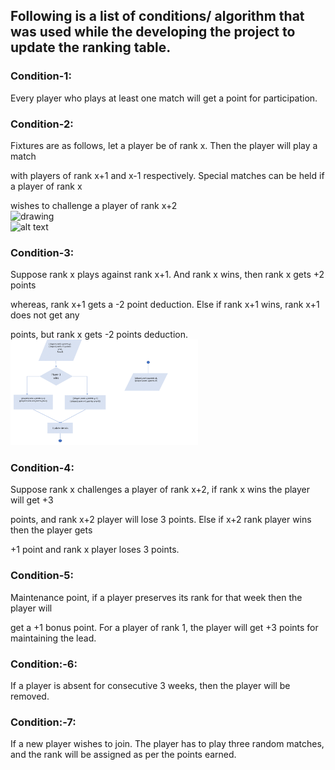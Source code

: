 ﻿## Following is a list of conditions/ algorithm that was used while the developing the project to update the ranking table.

### Condition-1:
Every player who plays at least one match will get a point for participation.


### Condition-2: 
Fixtures are as follows, let a player be of rank x. Then the player will play a match

with players of rank x+1 and x-1 respectively. Special matches can be held if a player of rank x

wishes to challenge a player of rank x+2
<br />
<img src="Points_table/Docs/x_x1.jpg" alt="drawing" width="300"/>
<br />
![alt text](https://github.com/Khries/Points_table/Docs/x_x1.jpg?raw=true)
### Condition-3: 
Suppose rank x plays against rank x+1. And rank x wins, then rank x gets +2 points

whereas, rank x+1 gets a -2 point deduction. Else if rank x+1 wins, rank x+1 does not get any

points, but rank x gets -2 points deduction.
<br />
<img src="x_x2.png" alt="drawing" width="300"/>
<br />

### Condition-4:
Suppose rank x challenges a player of rank x+2, if rank x wins the player will get +3

points, and rank x+2 player will lose 3 points. Else if x+2 rank player wins then the player gets

+1 point and rank x player loses 3 points.


### Condition-5: 
Maintenance point, if a player preserves its rank for that week then the player will  

get a +1 bonus point. For a player of rank 1, the player will get +3 points for maintaining the
lead.


### Condition:-6:
If a player is absent for consecutive 3 weeks, then the player will be removed.


### Condition:-7: 
If a new player wishes to join. The player has to play three random matches, and
the rank will be assigned as per the points earned.

